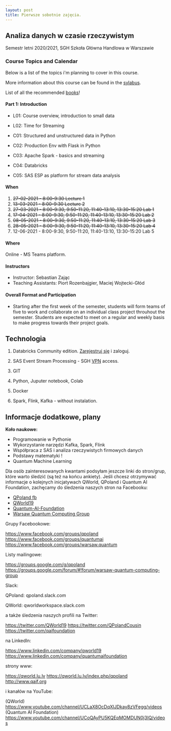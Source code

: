 ```yaml
---
layout: post
title: Pierwsze sobotnie zajęcia.
---
```


## Analiza danych w czasie rzeczywistym

Semestr letni 2020/2021,
SGH Szkoła Główna Handlowa w Warszawie


### Course Topics and Calendar

Below is a list of the topics i'm planning to cover in this course.

More information about this course can be found in the [sylabus](/RealTime/syllabus).

List of all the recommended [books](/RealTime/ksiazki)!

#### Part 1: Introduction

- L01: Course overview, introduction to small data
- L02: Time for Streaming

- C01: Structured and unstructured data in Python
- C02: Production Env with Flask in Python
- C03: Apache Spark - basics and streaming
- C04: Databricks  
- C05: SAS ESP as platform for stream data analysis


#### When

1. <del>27-02-2021 - 8:00-9:30 Lecture 1 </del>
2. <del>13-03-2021 - 8:00-9:30 Lecture 2 </del>
3. <del>27-03-2021 - 8:00-9:30, 9:50-11:20, 11:40-13:10, 13:30-15:20 Lab 1 </del>
4. <del>17-04-2021 - 8:00-9:30, 9:50-11:20, 11:40-13:10, 13:30-15:20 Lab 2 </del>
5. <del>08-05-2021 - 8:00-9:30, 9:50-11:20, 11:40-13:10, 13:30-15:20 Lab 3 </del>
6. <del>28-05-2021 - 8:00-9:30, 9:50-11:20, 11:40-13:10, 13:30-15:20 Lab 4 </del>
7. 12-06-2021 - 8:00-9:30, 9:50-11:20, 11:40-13:10, 13:30-15:20 Lab 5


#### Where

Online - MS Teams platform.

#### Instructors

- Instructor: Sebastian Zając
- Teaching Assistants: Piort Rozenbajgier, Maciej Wojtecki-Głód

#### Overall Format and Participation

- Starting after the first week of the semester, students will form teams of five to work and collaborate on an individual class project throuhout the semester. Students are expected to meet on a regular and weekly basis to make progress towards their project goals.


## Technologia

1. Databricks Community edition. [Zarejestruj się](https://community.cloud.databricks.com/login.html) i zaloguj.

2. SAS Event Stream Processing - SGH [VPN](https://ssl-administracja.sgh.waw.pl/pl/ctiii/Strony/usluga_VPN.aspx) access.

3. GIT

4. Python, Juputer notebook, Colab

5. Docker

6. Spark, Flink, Kafka - without instalation.


## Informacje dodatkowe, plany

**Koło naukowe:**

- Programowanie w Pythonie
- Wykorzystanie narzędzi Kafka, Spark, Flink
- Współpraca z SAS i analiza rzeczywistych firmowych danych
- Podstawy matematyki !
- Quantum Machine Learning

Dla osób zainteresowanych kwantami podsyłam jeszcze linki do stron/grup, które warto śledzić (są też na końcu ankiety).
Jeśli chcesz otrzymywać informacje o kolejnych inicjatywach QWorld, QPoland i Quantum AI Foundation, zachęcamy do śledzenia naszych stron na Facebooku:

- [QPoland fb](https://www.facebook.com/QPoland-110308580421373)
- [QWorld19](https://www.facebook.com/qworld19)
- [Quantum-AI-Foundation](https://www.facebook.com/Quantum-AI-Foundation-101363181408726)
- [Warsaw Quantum Computing Group](https://www.facebook.com/Warsaw-Quantum-Computing-Group-1936160966506139)

Grupy Facebookowe:

https://www.facebook.com/groups/qpoland
https://www.facebook.com/groups/quantumai
https://www.facebook.com/groups/warsaw.quantum

Listy mailingowe:

https://groups.google.com/g/qpoland
https://groups.google.com/forum/#!forum/warsaw-quantum-computing-group

Slack:

QPoland: qpoland.slack.com

QWorld: qworldworkspace.slack.com

a także śledzenia naszych profili na Twitter:

https://twitter.com/QWorld19
https://twitter.com/QPolandCousin
https://twitter.com/qaifoundation

na LinkedIn:

https://www.linkedin.com/company/qworld19
https://www.linkedin.com/company/quantumaifoundation

strony www:

https://qworld.lu.lv
https://qworld.lu.lv/index.php/qpoland
http://www.qaif.org

i kanałów na YouTube:

(QWorld) https://www.youtube.com/channel/UCLaX8OcDqXlJDkay8zVFegg/videos
(Quantum AI Foundation) https://www.youtube.com/channel/UCoQAyPU5KQEpMOMDUN0j3IQ/videos

